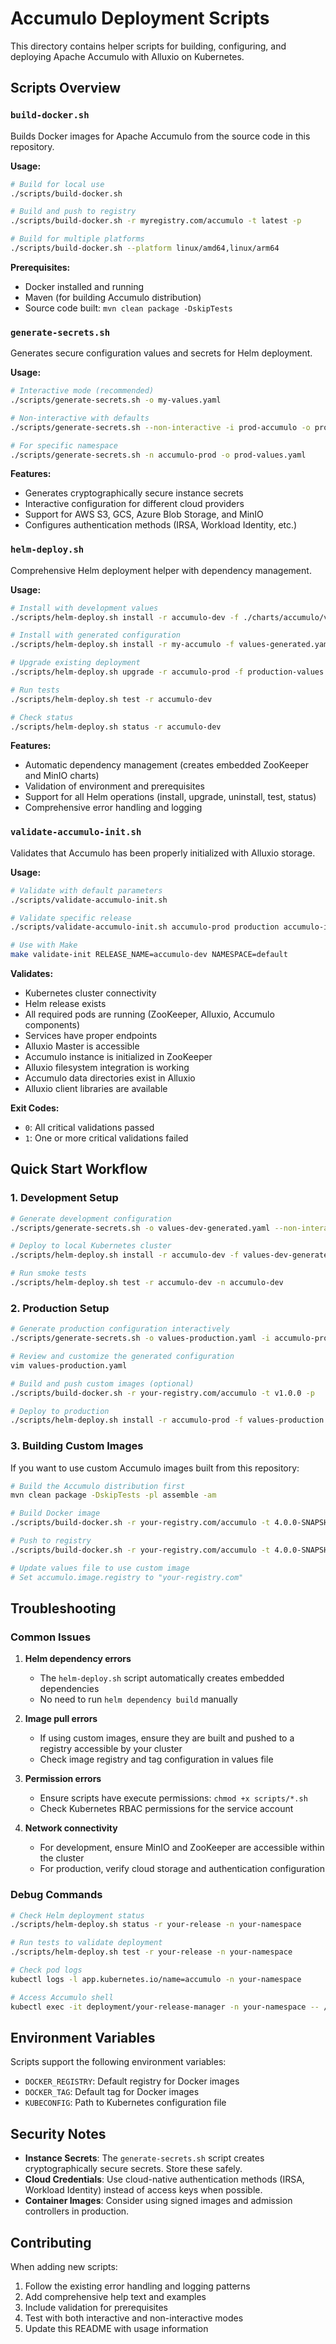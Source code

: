 <!--
Licensed to the Apache Software Foundation (ASF) under one
or more contributor license agreements.  See the NOTICE file
distributed with this work for additional information
regarding copyright ownership.  The ASF licenses this file
to you under the Apache License, Version 2.0 (the
"License"); you may not use this file except in compliance
with the License.  You may obtain a copy of the License at

  https://www.apache.org/licenses/LICENSE-2.0

Unless required by applicable law or agreed to in writing,
software distributed under the License is distributed on an
"AS IS" BASIS, WITHOUT WARRANTIES OR CONDITIONS OF ANY
KIND, either express or implied.  See the License for the
specific language governing permissions and limitations
under the License.
-->

# Accumulo Deployment Scripts

This directory contains helper scripts for building, configuring, and deploying Apache Accumulo with Alluxio on Kubernetes.

## Scripts Overview

### `build-docker.sh`
Builds Docker images for Apache Accumulo from the source code in this repository.

**Usage:**
```bash
# Build for local use
./scripts/build-docker.sh

# Build and push to registry
./scripts/build-docker.sh -r myregistry.com/accumulo -t latest -p

# Build for multiple platforms
./scripts/build-docker.sh --platform linux/amd64,linux/arm64
```

**Prerequisites:**
- Docker installed and running
- Maven (for building Accumulo distribution)
- Source code built: `mvn clean package -DskipTests`

### `generate-secrets.sh`
Generates secure configuration values and secrets for Helm deployment.

**Usage:**
```bash
# Interactive mode (recommended)
./scripts/generate-secrets.sh -o my-values.yaml

# Non-interactive with defaults
./scripts/generate-secrets.sh --non-interactive -i prod-accumulo -o prod-values.yaml

# For specific namespace
./scripts/generate-secrets.sh -n accumulo-prod -o prod-values.yaml
```

**Features:**
- Generates cryptographically secure instance secrets
- Interactive configuration for different cloud providers
- Support for AWS S3, GCS, Azure Blob Storage, and MinIO
- Configures authentication methods (IRSA, Workload Identity, etc.)

### `helm-deploy.sh`
Comprehensive Helm deployment helper with dependency management.

**Usage:**
```bash
# Install with development values
./scripts/helm-deploy.sh install -r accumulo-dev -f ./charts/accumulo/values-dev.yaml

# Install with generated configuration
./scripts/helm-deploy.sh install -r my-accumulo -f values-generated.yaml --create-namespace -n accumulo

# Upgrade existing deployment
./scripts/helm-deploy.sh upgrade -r accumulo-prod -f production-values.yaml

# Run tests
./scripts/helm-deploy.sh test -r accumulo-dev

# Check status
./scripts/helm-deploy.sh status -r accumulo-dev
```

**Features:**
- Automatic dependency management (creates embedded ZooKeeper and MinIO charts)
- Validation of environment and prerequisites
- Support for all Helm operations (install, upgrade, uninstall, test, status)
- Comprehensive error handling and logging

### `validate-accumulo-init.sh`
Validates that Accumulo has been properly initialized with Alluxio storage.

**Usage:**
```bash
# Validate with default parameters
./scripts/validate-accumulo-init.sh

# Validate specific release
./scripts/validate-accumulo-init.sh accumulo-prod production accumulo-instance

# Use with Make
make validate-init RELEASE_NAME=accumulo-dev NAMESPACE=default
```

**Validates:**
- Kubernetes cluster connectivity
- Helm release exists
- All required pods are running (ZooKeeper, Alluxio, Accumulo components)
- Services have proper endpoints
- Alluxio Master is accessible
- Accumulo instance is initialized in ZooKeeper
- Alluxio filesystem integration is working
- Accumulo data directories exist in Alluxio
- Alluxio client libraries are available

**Exit Codes:**
- `0`: All critical validations passed
- `1`: One or more critical validations failed

## Quick Start Workflow

### 1. Development Setup
```bash
# Generate development configuration
./scripts/generate-secrets.sh -o values-dev-generated.yaml --non-interactive

# Deploy to local Kubernetes cluster
./scripts/helm-deploy.sh install -r accumulo-dev -f values-dev-generated.yaml --create-namespace -n accumulo-dev

# Run smoke tests
./scripts/helm-deploy.sh test -r accumulo-dev -n accumulo-dev
```

### 2. Production Setup
```bash
# Generate production configuration interactively
./scripts/generate-secrets.sh -o values-production.yaml -i accumulo-prod

# Review and customize the generated configuration
vim values-production.yaml

# Build and push custom images (optional)
./scripts/build-docker.sh -r your-registry.com/accumulo -t v1.0.0 -p

# Deploy to production
./scripts/helm-deploy.sh install -r accumulo-prod -f values-production.yaml --create-namespace -n accumulo-prod
```

### 3. Building Custom Images

If you want to use custom Accumulo images built from this repository:

```bash
# Build the Accumulo distribution first
mvn clean package -DskipTests -pl assemble -am

# Build Docker image
./scripts/build-docker.sh -r your-registry.com/accumulo -t 4.0.0-SNAPSHOT

# Push to registry
./scripts/build-docker.sh -r your-registry.com/accumulo -t 4.0.0-SNAPSHOT -p

# Update values file to use custom image
# Set accumulo.image.registry to "your-registry.com"
```

## Troubleshooting

### Common Issues

1. **Helm dependency errors**
   - The `helm-deploy.sh` script automatically creates embedded dependencies
   - No need to run `helm dependency build` manually

2. **Image pull errors**
   - If using custom images, ensure they are built and pushed to a registry accessible by your cluster
   - Check image registry and tag configuration in values file

3. **Permission errors**
   - Ensure scripts have execute permissions: `chmod +x scripts/*.sh`
   - Check Kubernetes RBAC permissions for the service account

4. **Network connectivity**
   - For development, ensure MinIO and ZooKeeper are accessible within the cluster
   - For production, verify cloud storage and authentication configuration

### Debug Commands

```bash
# Check Helm deployment status
./scripts/helm-deploy.sh status -r your-release -n your-namespace

# Run tests to validate deployment
./scripts/helm-deploy.sh test -r your-release -n your-namespace

# Check pod logs
kubectl logs -l app.kubernetes.io/name=accumulo -n your-namespace

# Access Accumulo shell
kubectl exec -it deployment/your-release-manager -n your-namespace -- /opt/accumulo/bin/accumulo shell -u root
```

## Environment Variables

Scripts support the following environment variables:

- `DOCKER_REGISTRY`: Default registry for Docker images
- `DOCKER_TAG`: Default tag for Docker images
- `KUBECONFIG`: Path to Kubernetes configuration file

## Security Notes

- **Instance Secrets**: The `generate-secrets.sh` script creates cryptographically secure secrets. Store these safely.
- **Cloud Credentials**: Use cloud-native authentication methods (IRSA, Workload Identity) instead of access keys when possible.
- **Container Images**: Consider using signed images and admission controllers in production.

## Contributing

When adding new scripts:
1. Follow the existing error handling and logging patterns
2. Add comprehensive help text and examples
3. Include validation for prerequisites
4. Test with both interactive and non-interactive modes
5. Update this README with usage information